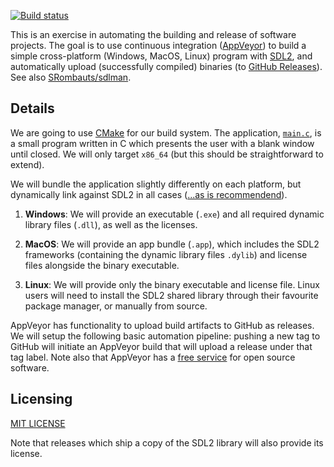 [![Build status](https://ci.appveyor.com/api/projects/status/ab24pw2wpsklk064?svg=true)](https://ci.appveyor.com/project/lewis-weinberger/build-sdl2)

This is an exercise in automating the building and release of software projects. The goal is to use continuous integration ([AppVeyor](https://www.appveyor.com/)) to build a simple cross-platform (Windows, MacOS, Linux) program with [SDL2](https://www.libsdl.org/), and automatically upload (successfully compiled) binaries (to [GitHub Releases](https://help.github.com/en/github/administering-a-repository/managing-releases-in-a-repository)). See also [SRombauts/sdlman](https://github.com/SRombauts/sdlman).

## Details

We are going to use [CMake](https://cmake.org/) for our build system. The application, [`main.c`](./main.c), is a small program written in C which presents the user with a blank window until closed. We will only target `x86_64` (but this should be straightforward to extend).

We will bundle the application slightly differently on each platform, but dynamically link against SDL2 in all cases ([...as is recommendend](https://hg.libsdl.org/SDL/file/default/docs/README-dynapi.md)).

1. **Windows**: We will provide an executable (`.exe`) and all required dynamic library files (`.dll`), as well as the licenses.

2. **MacOS**: We will provide an app bundle (`.app`), which includes the SDL2 frameworks (containing the dynamic library files `.dylib`) and license files alongside the binary executable.

3. **Linux**: We will provide only the binary executable and license file. Linux users will need to install the SDL2 shared library through their favourite package manager, or manually from source.

AppVeyor has functionality to upload build artifacts to GitHub as releases. We will setup the following basic automation pipeline: pushing a new tag to GitHub will initiate an AppVeyor build that will upload a release under that tag label. Note also that AppVeyor has a [free service](https://www.appveyor.com/pricing/) for open source software.

## Licensing

[MIT LICENSE](./LICENSE)

Note that releases which ship a copy of the SDL2 library will also provide its license.
